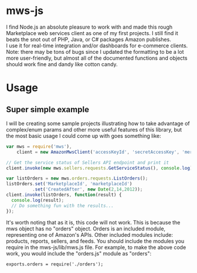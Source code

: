 mws-js
======

I find Node.js an absolute pleasure to work with and made this rough
Marketplace web services client as one of my first projects. I still find it
beats the snot out of PHP, Java, or C# packages Amazon publishes.  
I use it for real-time integration and/or dashboards for e-commerce clients.
Note: there may be tons of bugs since I updated the formatting to be a lot
more user-friendly, but almost all of the documented functions and objects
should work fine and dandy like cotton candy.

Usage
=====

Super simple example
--------------------

I will be creating some sample projects illustrating how to take advantage
of complex/enum params and other more useful features of this library, but
the most basic usage I could come up with goes something like:

```javascript
var mws = require('mws'),
    client = new AmazonMwsClient('accessKeyId', 'secretAccessKey', 'merchantId', {});

// Get the service status of Sellers API endpoint and print it
client.invoke(new mws.sellers.requests.GetServiceStatus(), console.log);

var listOrders = new mws.orders.requests.ListOrders();
listOrders.set('MarketplaceId', 'marketplaceId')
          .set('CreatedAfter', new Date(2,14,2012));
client.invoke(listOrders, function(result) {
  console.log(result);
  // Do something fun with the results...
});
```

It's worth noting that as it is, this code will not work.  This is because the mws object has no "orders" object.  Orders is an included module, representing one of Amazon's APIs.  Other included modules include: products, reports, sellers, and feeds.  You should include the modules you require in the mws-js/lib/mws.js file.  For example, to make the above code work, you would include the "orders.js" module as "orders":

```
exports.orders = require('./orders');
```